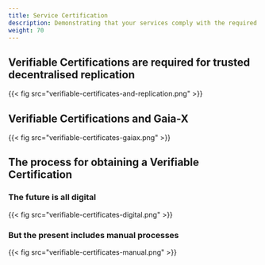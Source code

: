 ```yaml
---
title: Service Certification
description: Demonstrating that your services comply with the required official certifications.
weight: 70
---
```


## Verifiable Certifications are required for trusted decentralised replication

{{< fig src="verifiable-certificates-and-replication.png" >}}

## Verifiable Certifications and Gaia-X

{{< fig src="verifiable-certificates-gaiax.png" >}}

## The process for obtaining a Verifiable Certification

### The future is all digital

{{< fig src="verifiable-certificates-digital.png" >}}

### But the present includes manual processes

{{< fig src="verifiable-certificates-manual.png" >}}

